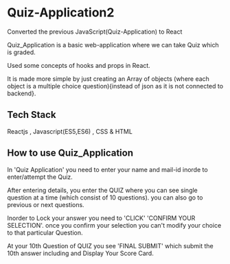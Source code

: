 # Quiz-Application2
Converted the previous JavaScript(Quiz-Application) to React 

Quiz_Application is a basic web-application where we can take Quiz which is graded.

Used some concepts of hooks and props in React.

It is made more simple by just creating an Array of objects (where each object is a multiple choice question){instead of json as it is not connected to backend}.
## Tech Stack

Reactjs , Javascript(ES5,ES6) , CSS & HTML


## How to use Quiz_Application

In 'Quiz Application' you need to enter your name and mail-id inorde to enter/attempt the Quiz.

After entering details, you enter the QUIZ where you can see single question at a time (which consist of 10 questions). you can also go to previous or next questions.

Inorder to Lock your answer you need to 'CLICK' 'CONFIRM YOUR SELECTION'. once you confirm your selection you can't modify your choice to that particular Question.

At your 10th Question of QUIZ you see 'FINAL SUBMIT' which submit the 10th answer including and Display Your Score Card.
